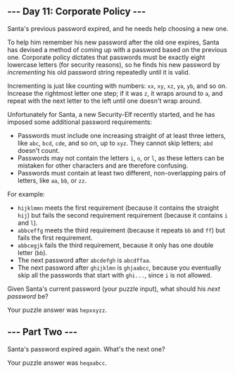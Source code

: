 ## --- Day 11: Corporate Policy ---

Santa's previous password expired, and he needs help choosing a new one.

To help him remember his new password after the old one expires, Santa has devised a method of coming up with a password based on the previous one. Corporate policy dictates that passwords must be exactly eight lowercase letters (for security reasons), so he finds his new password by _incrementing_ his old password string repeatedly until it is valid.

Incrementing is just like counting with numbers: `xx`, `xy`, `xz`, `ya`, `yb`, and so on. Increase the rightmost letter one step; if it was `z`, it wraps around to `a`, and repeat with the next letter to the left until one doesn't wrap around.

Unfortunately for Santa, a new Security-Elf recently started, and he has imposed some additional password requirements:

*   Passwords must include one increasing straight of at least three letters, like `abc`, `bcd`, `cde`, and so on, up to `xyz`. They cannot skip letters; `abd` doesn't count.
*   Passwords may not contain the letters `i`, `o`, or `l`, as these letters can be mistaken for other characters and are therefore confusing.
*   Passwords must contain at least two different, non-overlapping pairs of letters, like `aa`, `bb`, or `zz`.

For example:

*   `hijklmmn` meets the first requirement (because it contains the straight `hij`) but fails the second requirement requirement (because it contains `i` and `l`).
*   `abbceffg` meets the third requirement (because it repeats `bb` and `ff`) but fails the first requirement.
*   `abbcegjk` fails the third requirement, because it only has one double letter (`bb`).
*   The next password after `abcdefgh` is `abcdffaa`.
*   The next password after `ghijklmn` is `ghjaabcc`, because you eventually skip all the passwords that start with `ghi...`, since `i` is not allowed.

Given Santa's current password (your puzzle input), what should his _next password_ be?

Your puzzle answer was `hepxxyzz`.

## --- Part Two ---

Santa's password <span title="The corporate policy says your password expires after 12 seconds.  For security.">expired again</span>. What's the next one?

Your puzzle answer was `heqaabcc`.